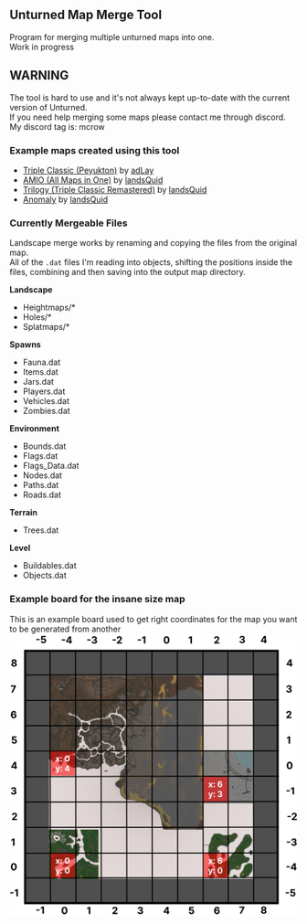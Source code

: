 ## Unturned Map Merge Tool
Program for merging multiple unturned maps into one.  
Work in progress

## WARNING
The tool is hard to use and it's not always kept up-to-date with the current version of Unturned.  
If you need help merging some maps please contact me through discord. My discord tag is: mcrow

### Example maps created using this tool
* [Triple Classic (Peyukton)](https://steamcommunity.com/sharedfiles/filedetails/?id=2867004062) by [adLay](https://steamcommunity.com/profiles/76561199059647240)
* [AMIO (All Maps in One)](https://steamcommunity.com/workshop/filedetails/?id=2877846948) by [landsQuid](https://steamcommunity.com/id/BearFlewOverTheOcean)
* [Trilogy (Triple Classic Remastered)](https://steamcommunity.com/sharedfiles/filedetails/?id=2876376295) by [landsQuid](https://steamcommunity.com/id/BearFlewOverTheOcean)
* [Anomaly](https://steamcommunity.com/workshop/filedetails/?id=2880116065) by [landsQuid](https://steamcommunity.com/id/BearFlewOverTheOcean)

### Currently Mergeable Files
Landscape merge works by renaming and copying the files from the original map.  
All of the `.dat` files I'm reading into objects, shifting the positions inside the files, combining and then saving into the output map directory.

**Landscape**  
* Heightmaps/*
* Holes/*
* Splatmaps/*

**Spawns**
* Fauna.dat
* Items.dat
* Jars.dat
* Players.dat
* Vehicles.dat
* Zombies.dat

**Environment**
* Bounds.dat
* Flags.dat
* Flags_Data.dat
* Nodes.dat
* Paths.dat
* Roads.dat

**Terrain**
* Trees.dat

**Level**
* Buildables.dat
* Objects.dat

### Example board for the insane size map  
This is an example board used to get right coordinates for the map you want to be generated from another  
![](UnturnedMapMergeTool.jpg)

